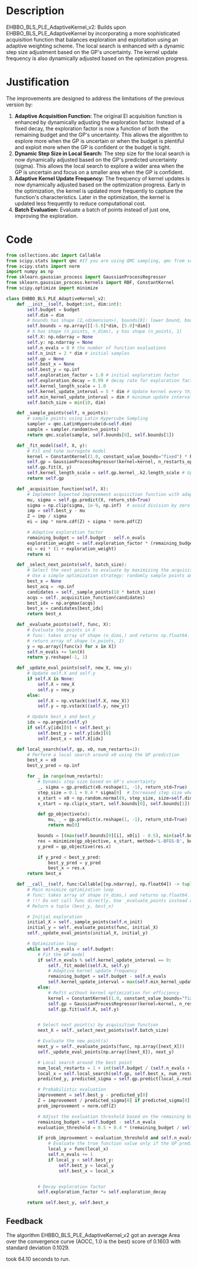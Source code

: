 # Description
EHBBO_BLS_PLE_AdaptiveKernel_v2: Builds upon EHBBO_BLS_PLE_AdaptiveKernel by incorporating a more sophisticated acquisition function that balances exploration and exploitation using an adaptive weighting scheme. The local search is enhanced with a dynamic step size adjustment based on the GP's uncertainty. The kernel update frequency is also dynamically adjusted based on the optimization progress.

# Justification
The improvements are designed to address the limitations of the previous version by:

1.  **Adaptive Acquisition Function:** The original EI acquisition function is enhanced by dynamically adjusting the exploration factor. Instead of a fixed decay, the exploration factor is now a function of both the remaining budget and the GP's uncertainty. This allows the algorithm to explore more when the GP is uncertain or when the budget is plentiful and exploit more when the GP is confident or the budget is tight.
2.  **Dynamic Step Size in Local Search:** The step size for the local search is now dynamically adjusted based on the GP's predicted uncertainty (sigma). This allows the local search to explore a wider area when the GP is uncertain and focus on a smaller area when the GP is confident.
3.  **Adaptive Kernel Update Frequency:** The frequency of kernel updates is now dynamically adjusted based on the optimization progress. Early in the optimization, the kernel is updated more frequently to capture the function's characteristics. Later in the optimization, the kernel is updated less frequently to reduce computational cost.
4.  **Batch Evaluation:** Evaluate a batch of points instead of just one, improving the exploration.

# Code
```python
from collections.abc import Callable
from scipy.stats import qmc #If you are using QMC sampling, qmc from scipy is encouraged. Remove this line if you have better alternatives.
from scipy.stats import norm
import numpy as np
from sklearn.gaussian_process import GaussianProcessRegressor
from sklearn.gaussian_process.kernels import RBF, ConstantKernel
from scipy.optimize import minimize

class EHBBO_BLS_PLE_AdaptiveKernel_v2:
    def __init__(self, budget:int, dim:int):
        self.budget = budget
        self.dim = dim
        # bounds has shape (2,<dimension>), bounds[0]: lower bound, bounds[1]: upper bound
        self.bounds = np.array([[-5.0]*dim, [5.0]*dim])
        # X has shape (n_points, n_dims), y has shape (n_points, 1)
        self.X: np.ndarray = None
        self.y: np.ndarray = None
        self.n_evals = 0 # the number of function evaluations
        self.n_init = 2 * dim # initial samples
        self.gp = None
        self.best_x = None
        self.best_y = np.inf
        self.exploration_factor = 1.0 # initial exploration factor
        self.exploration_decay = 0.99 # decay rate for exploration factor
        self.kernel_length_scale = 1.0
        self.kernel_update_interval = 5 * dim # Update kernel every this many evaluations
        self.min_kernel_update_interval = dim # minimum update interval
        self.batch_size = min(10, dim)

    def _sample_points(self, n_points):
        # sample points using Latin Hypercube Sampling
        sampler = qmc.LatinHypercube(d=self.dim)
        sample = sampler.random(n=n_points)
        return qmc.scale(sample, self.bounds[0], self.bounds[1])

    def _fit_model(self, X, y):
        # Fit and tune surrogate model
        kernel = ConstantKernel(1.0, constant_value_bounds="fixed") * RBF(length_scale=self.kernel_length_scale, length_scale_bounds=(1e-2, 10))
        self.gp = GaussianProcessRegressor(kernel=kernel, n_restarts_optimizer=3, alpha=1e-5) # Increased restarts for kernel tuning
        self.gp.fit(X, y)
        self.kernel_length_scale = self.gp.kernel_.k2.length_scale # Update the length scale
        return self.gp

    def _acquisition_function(self, X):
        # Implement Expected Improvement acquisition function with adaptive exploration
        mu, sigma = self.gp.predict(X, return_std=True)
        sigma = np.clip(sigma, 1e-9, np.inf)  # avoid division by zero
        imp = self.best_y - mu
        Z = imp / sigma
        ei = imp * norm.cdf(Z) + sigma * norm.pdf(Z)

        # Adaptive exploration factor
        remaining_budget = self.budget - self.n_evals
        exploration_weight = self.exploration_factor * (remaining_budget / self.budget) * np.mean(sigma)
        ei = ei * (1 + exploration_weight)
        return ei

    def _select_next_points(self, batch_size):
        # Select the next points to evaluate by maximizing the acquisition function
        # Use a simple optimization strategy: randomly sample points and choose the best one
        best_x = None
        best_acq = -np.inf
        candidates = self._sample_points(10 * batch_size)
        acqs = self._acquisition_function(candidates)
        best_idx = np.argmax(acqs)
        best_x = candidates[best_idx]
        return best_x

    def _evaluate_points(self, func, X):
        # Evaluate the points in X
        # func: takes array of shape (n_dims,) and returns np.float64.
        # return array of shape (n_points, 1)
        y = np.array([func(x) for x in X])
        self.n_evals += len(X)
        return y.reshape(-1, 1)

    def _update_eval_points(self, new_X, new_y):
        # Update self.X and self.y
        if self.X is None:
            self.X = new_X
            self.y = new_y
        else:
            self.X = np.vstack((self.X, new_X))
            self.y = np.vstack((self.y, new_y))

        # Update best_x and best_y
        idx = np.argmin(self.y)
        if self.y[idx][0] < self.best_y:
            self.best_y = self.y[idx][0]
            self.best_x = self.X[idx]

    def local_search(self, gp, x0, num_restarts=1):
        # Perform a local search around x0 using the GP prediction
        best_x = x0
        best_y_pred = np.inf

        for _ in range(num_restarts):
            # Dynamic step size based on GP's uncertainty
            _, sigma = gp.predict(x0.reshape(1, -1), return_std=True)
            step_size = 0.1 + 0.4 * sigma[0]  # Increased step size when uncertain
            x_start = x0 + np.random.normal(0, step_size, size=self.dim) # Add some noise
            x_start = np.clip(x_start, self.bounds[0], self.bounds[1])

            def gp_objective(x):
                mu, _ = gp.predict(x.reshape(1, -1), return_std=True)
                return mu[0]

            bounds = [(max(self.bounds[0][i], x0[i] - 0.5), min(self.bounds[1][i], x0[i] + 0.5)) for i in range(self.dim)]  # Smaller bounds
            res = minimize(gp_objective, x_start, method='L-BFGS-B', bounds=bounds)
            y_pred = gp_objective(res.x)

            if y_pred < best_y_pred:
                best_y_pred = y_pred
                best_x = res.x
        return best_x

    def __call__(self, func:Callable[[np.ndarray], np.float64]) -> tuple[np.float64, np.array]:
        # Main minimize optimization loop
        # func: takes array of shape (n_dims,) and returns np.float64.
        # !!! Do not call func directly. Use _evaluate_points instead and be aware of the budget when calling it. !!!
        # Return a tuple (best_y, best_x)

        # Initial exploration
        initial_X = self._sample_points(self.n_init)
        initial_y = self._evaluate_points(func, initial_X)
        self._update_eval_points(initial_X, initial_y)

        # Optimization loop
        while self.n_evals < self.budget:
            # Fit the GP model
            if self.n_evals % self.kernel_update_interval == 0:
                self._fit_model(self.X, self.y)
                # Adaptive kernel update frequency
                remaining_budget = self.budget - self.n_evals
                self.kernel_update_interval = max(self.min_kernel_update_interval, int(remaining_budget / 10)) # Reduce frequency as budget decreases
            else:
                # Refit without kernel optimization for efficiency
                kernel = ConstantKernel(1.0, constant_value_bounds="fixed") * RBF(length_scale=self.kernel_length_scale, length_scale_bounds="fixed")
                self.gp = GaussianProcessRegressor(kernel=kernel, n_restarts_optimizer=0, alpha=1e-5)
                self.gp.fit(self.X, self.y)


            # Select next point(s) by acquisition function
            next_X = self._select_next_points(self.batch_size)

            # Evaluate the new point(s)
            next_y = self._evaluate_points(func, np.array([next_X]))
            self._update_eval_points(np.array([next_X]), next_y)

            # Local search around the best point
            num_local_restarts = 1 + int(self.budget / (self.n_evals + 1e-6)) # More restarts early on
            local_x = self.local_search(self.gp, self.best_x, num_restarts=num_local_restarts)
            predicted_y, predicted_sigma = self.gp.predict(local_x.reshape(1, -1), return_std=True)

            # Probabilistic evaluation
            improvement = self.best_y - predicted_y[0]
            Z = improvement / predicted_sigma[0] if predicted_sigma[0] > 0 else np.inf
            prob_improvement = norm.cdf(Z)

            # Adjust the evaluation threshold based on the remaining budget
            remaining_budget = self.budget - self.n_evals
            evaluation_threshold = 0.5 + 0.4 * (remaining_budget / self.budget)  # Higher threshold when budget is tight

            if prob_improvement > evaluation_threshold and self.n_evals < self.budget:
                # Evaluate the true function value only if the GP predicts a sufficiently high probability of improvement and we have budget
                local_y = func(local_x)
                self.n_evals += 1
                if local_y < self.best_y:
                    self.best_y = local_y
                    self.best_x = local_x


            # Decay exploration factor
            self.exploration_factor *= self.exploration_decay

        return self.best_y, self.best_x
```
## Feedback
 The algorithm EHBBO_BLS_PLE_AdaptiveKernel_v2 got an average Area over the convergence curve (AOCC, 1.0 is the best) score of 0.1603 with standard deviation 0.1029.

took 64.10 seconds to run.